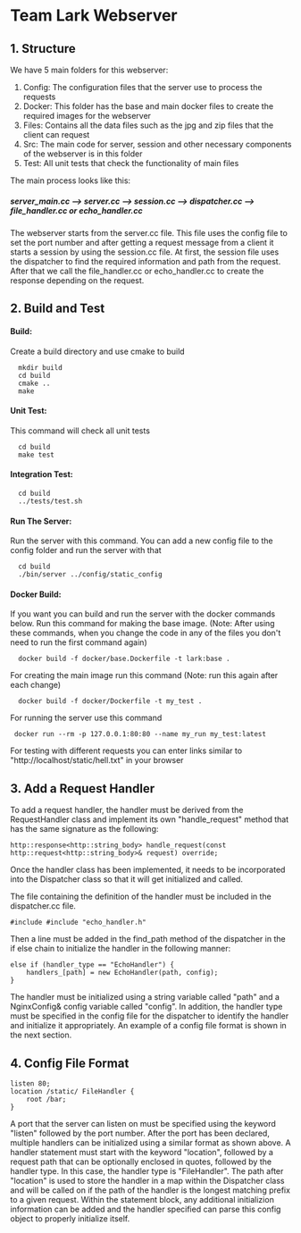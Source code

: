 # Team Lark Webserver
## 1. Structure

We have 5 main folders for this webserver:
1. Config:
  The configuration files that the server use to process the requests
2. Docker:
  This folder has the base and main docker files to create the required images for the webserver
3. Files:
  Contains all the data files such as the jpg and zip files that the client can request
4. Src:
  The main code for server, session and other necessary components of the webserver is in this folder
5. Test:
  All unit tests that check the functionality of main files
  
The main process looks like this:
##### server_main.cc --> server.cc --> session.cc --> dispatcher.cc --> file_handler.cc or echo_handler.cc  

The webserver starts from the server.cc file. This file uses the config file to set the port number and 
after getting a request message from a client it starts a session by using the session.cc file. At first, 
the session file uses the dispatcher to find the required information and path from the request. After that we
call the file_handler.cc or echo_handler.cc to create the response depending on the request.

## 2. Build and Test
#### Build: 
Create a build directory and use cmake to build 
~~~
  mkdir build
  cd build
  cmake ..
  make
~~~
#### Unit Test:
This command will check all unit tests
~~~
  cd build
  make test
~~~
#### Integration Test:
~~~
  cd build
  ../tests/test.sh
~~~
#### Run The Server:
Run the server with this command. You can add a new config file to the config folder and run the server with that
~~~
  cd build
  ./bin/server ../config/static_config
~~~
#### Docker Build:
If you want you can build and run the server with the docker commands below.
Run this command for making the base image. (Note: After using these commands, when you change 
the code in any of the files you don't need to run the first command again)
~~~~
  docker build -f docker/base.Dockerfile -t lark:base .
~~~~

For creating the main image run this command (Note: run this again after each change)
~~~
  docker build -f docker/Dockerfile -t my_test .
~~~

For running the server use this command
~~~
 docker run --rm -p 127.0.0.1:80:80 --name my_run my_test:latest
~~~

For testing with different requests you can enter links similar to "http://localhost/static/hell.txt" in your browser

## 3. Add a Request Handler

To add a request handler, the handler must be derived from the RequestHandler class and implement its own
"handle_request" method that has the same signature as the following: 
~~~~
http::response<http::string_body> handle_request(const http::request<http::string_body>& request) override;
~~~~
Once the handler class has been implemented, it needs to be incorporated into the Dispatcher class so that it
will get initialized and called.

The file containing the definition of the handler must be included in the dispatcher.cc file.
~~~
#include #include "echo_handler.h"
~~~
Then a line must be added in the find_path method of the dispatcher in the if else chain to initialize the 
handler in the following manner:
~~~~
else if (handler_type == "EchoHandler") {
    handlers_[path] = new EchoHandler(path, config);
}
~~~~
The handler must be initialized using a string variable called "path" and a NginxConfig& config variable called "config".
In addition, the handler type must be specified in the config file for the dispatcher to identify the handler and initialize
it appropriately. An example of a config file format is shown in the next section.

## 4. Config File Format
~~~~
listen 80;
location /static/ FileHandler {
    root /bar;
}
~~~~
A port that the server can listen on must be specified using the keyword "listen" followed by the port number. After the port has been
declared, multiple handlers can be initialized using a similar format as shown above. A handler statement must start with the keyword 
"location", followed by a request path that can be optionally enclosed in quotes, followed by the handler type. In this case, the 
handler type is "FileHandler". The path after "location" is used to store the handler in a map within the Dispatcher class and will be called on if the path of the handler is the longest matching prefix to a given request. Within the statement block, any additional
initializion information can be added and the handler specified can parse this config object to properly initialize itself.